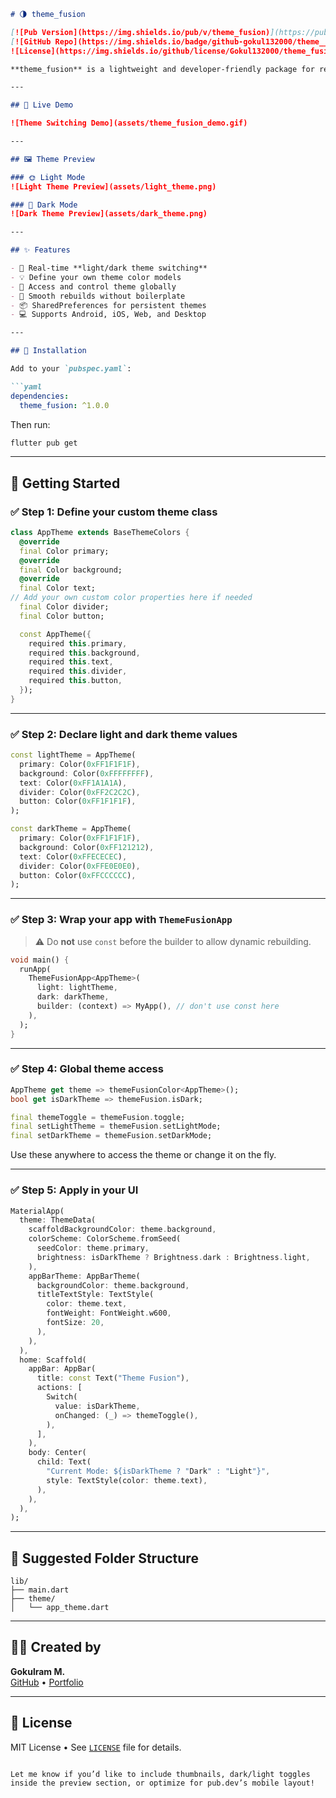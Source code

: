 ```markdown
# 🌗 theme_fusion

[![Pub Version](https://img.shields.io/pub/v/theme_fusion)](https://pub.dev/packages/theme_fusion)
[![GitHub Repo](https://img.shields.io/badge/github-gokul132000/theme__fusion-blue?logo=github)](https://github.com/Gokul132000/theme_fusion)
![License](https://img.shields.io/github/license/Gokul132000/theme_fusion)

**theme_fusion** is a lightweight and developer-friendly package for real-time dynamic theme switching between **Light** and **Dark** modes — built with ❤️ by [Gokulram M.](https://github.com/Gokul132000)

---

## 🎥 Live Demo

![Theme Switching Demo](assets/theme_fusion_demo.gif)

---

## 🖼️ Theme Preview

### 🌞 Light Mode  
![Light Theme Preview](assets/light_theme.png)

### 🌚 Dark Mode  
![Dark Theme Preview](assets/dark_theme.png)

---

## ✨ Features

- 🔁 Real-time **light/dark theme switching**
- 💡 Define your own theme color models
- 🧠 Access and control theme globally
- 🧊 Smooth rebuilds without boilerplate
- 📦 SharedPreferences for persistent themes
- 💻 Supports Android, iOS, Web, and Desktop

---

## 🚀 Installation

Add to your `pubspec.yaml`:

```yaml
dependencies:
  theme_fusion: ^1.0.0
```

Then run:

```bash
flutter pub get
```

---

## 🧪 Getting Started

### ✅ Step 1: Define your custom theme class

```dart
class AppTheme extends BaseThemeColors {
  @override
  final Color primary;
  @override
  final Color background;
  @override
  final Color text;
// Add your own custom color properties here if needed
  final Color divider;
  final Color button;

  const AppTheme({
    required this.primary,
    required this.background,
    required this.text,
    required this.divider,
    required this.button,
  });
}
```

---

### ✅ Step 2: Declare light and dark theme values

```dart
const lightTheme = AppTheme(
  primary: Color(0xFF1F1F1F),
  background: Color(0xFFFFFFFF),
  text: Color(0xFF1A1A1A),
  divider: Color(0xFF2C2C2C),
  button: Color(0xFF1F1F1F),
);

const darkTheme = AppTheme(
  primary: Color(0xFF1F1F1F),
  background: Color(0xFF121212),
  text: Color(0xFFECECEC),
  divider: Color(0xFFE0E0E0),
  button: Color(0xFFCCCCCC),
);
```

---

### ✅ Step 3: Wrap your app with `ThemeFusionApp`

> ⚠️ Do **not** use `const` before the builder to allow dynamic rebuilding.

```dart
void main() {
  runApp(
    ThemeFusionApp<AppTheme>(
      light: lightTheme,
      dark: darkTheme,
      builder: (context) => MyApp(), // don't use const here
    ),
  );
}
```

---

### ✅ Step 4: Global theme access

```dart
AppTheme get theme => themeFusionColor<AppTheme>();
bool get isDarkTheme => themeFusion.isDark;

final themeToggle = themeFusion.toggle;
final setLightTheme = themeFusion.setLightMode;
final setDarkTheme = themeFusion.setDarkMode;
```

Use these anywhere to access the theme or change it on the fly.

---

### ✅ Step 5: Apply in your UI

```dart
MaterialApp(
  theme: ThemeData(
    scaffoldBackgroundColor: theme.background,
    colorScheme: ColorScheme.fromSeed(
      seedColor: theme.primary,
      brightness: isDarkTheme ? Brightness.dark : Brightness.light,
    ),
    appBarTheme: AppBarTheme(
      backgroundColor: theme.background,
      titleTextStyle: TextStyle(
        color: theme.text,
        fontWeight: FontWeight.w600,
        fontSize: 20,
      ),
    ),
  ),
  home: Scaffold(
    appBar: AppBar(
      title: const Text("Theme Fusion"),
      actions: [
        Switch(
          value: isDarkTheme,
          onChanged: (_) => themeToggle(),
        ),
      ],
    ),
    body: Center(
      child: Text(
        "Current Mode: ${isDarkTheme ? "Dark" : "Light"}",
        style: TextStyle(color: theme.text),
      ),
    ),
  ),
);
```

---

## 📁 Suggested Folder Structure

```
lib/
├── main.dart
├── theme/
│   └── app_theme.dart
```

---

## 👨‍💻 Created by

**Gokulram M.**  
[GitHub](https://github.com/Gokul132000) • [Portfolio](https://gokul132000.github.io)

---

## 📄 License

MIT License • See [`LICENSE`](LICENSE) file for details.
```

Let me know if you’d like to include thumbnails, dark/light toggles inside the preview section, or optimize for pub.dev’s mobile layout!
